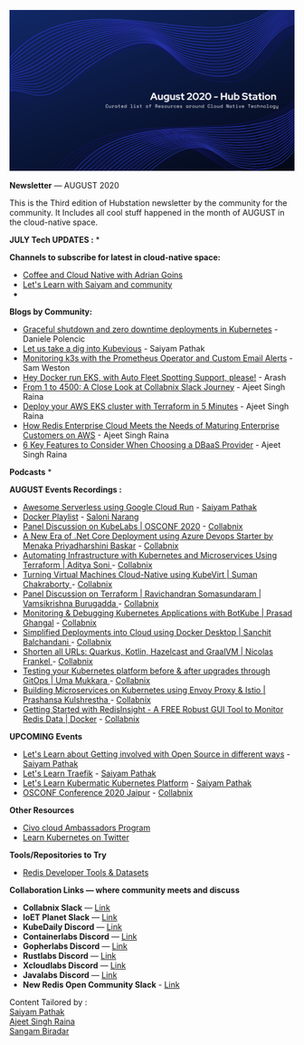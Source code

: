 

![](https://raw.githubusercontent.com/Hubstation/newsletter/master/assets/img/August.png)

**Newsletter** — AUGUST 2020

This is the Third edition of Hubstation newsletter by the community for the community.
It Includes all cool stuff happened in the month of AUGUST in the cloud-native space.

**JULY Tech UPDATES :**
*


**Channels to subscribe for latest in cloud-native space:**
* [Coffee and Cloud Native with Adrian Goins](https://www.youtube.com/adriangoins)
* [Let's Learn with Saiyam and community](https://youtube.com/saiyampathak)
* 

**Blogs by Community:**
* [Graceful shutdown and zero downtime deployments in Kubernetes](https://learnk8s.io/graceful-shutdown) - Daniele Polencic
* [Let us take a dig into Kubevious](https://medium.com/@SaiyamPathak/let-us-take-a-dig-into-kubevious-66922aa322da) - Saiyam Pathak
* [Monitoring k3s with the Prometheus Operator and Custom Email Alerts](https://www.civo.com/learn/monitoring-k3s-with-the-prometheus-operator-and-custom-email-alerts) - Sam Weston
* [Hey Docker run EKS, with Auto Fleet Spotting Support, please!](https://blog.kubernauts.io/hey-docker-run-eks-with-auto-fleet-spotting-support-please-f91fcc80c60e) - Arash
* [From 1 to 4500: A Close Look at Collabnix Slack Journey](https://collabnix.com/from-1-to-4500-a-look-at-collabnix-slack-journey/) - Ajeet Singh Raina
* [Deploy your AWS EKS cluster with Terraform in 5 Minutes](https://collabnix.com/deploy-your-aws-eks-cluster-with-terraform-in-5-minutes/) - Ajeet Singh Raina
* [How Redis Enterprise Cloud Meets the Needs of Maturing Enterprise Customers on AWS](https://redislabs.com/blog/top-5-reasons-to-choose-redis-enterprise-cloud-over-amazon-elasticache/) - Ajeet Singh Raina
* [6 Key Features to Consider When Choosing a DBaaS Provider](https://redislabs.com/blog/6-key-features-to-consider-when-choosing-a-dbaas-provider/) - Ajeet Singh Raina

**Podcasts**
*

**AUGUST Events Recordings :**
* [Awesome Serverless using Google Cloud Run](https://youtu.be/RYLDORG8aBw) - [Saiyam Pathak](https://twitter.com/saiyampathak)
* [Docker Playlist](https://youtu.be/nrBwWPGrF6w) - [Saloni Narang](https://twitter.com/I_saloni92)
* [Panel Discussion on KubeLabs | OSCONF 2020](https://www.youtube.com/watch?v=o8cV6U_L_T4&t=131s) - [Collabnix](https://twitter.com/collabnix)
* [A New Era of .Net Core Deployment using Azure Devops Starter by Menaka Priyadharshini Baskar](https://www.youtube.com/watch?v=p511GU-w8Js&t=45s) - [Collabnix](https://twitter.com/collabnix)
* [Automating Infrastructure with Kubernetes and Microservices Using Terraform | Aditya Soni ](https://www.youtube.com/watch?v=3xFlnAyPkas&t=154s) - [Collabnix](https://twitter.com/collabnix)
* [Turning Virtual Machines Cloud-Native using KubeVirt | Suman Chakraborty ](https://www.youtube.com/watch?v=CWHtkLr98XI&t=238s) - [Collabnix](https://twitter.com/collabnix)
* [Panel Discussion on Terraform | Ravichandran Somasundaram | Vamsikrishna Burugadda ](https://www.youtube.com/watch?v=bRQlgS9rkZM&t=450s) - [Collabnix](https://twitter.com/collabnix)
* [Monitoring & Debugging Kubernetes Applications with BotKube | Prasad Ghangal](https://www.youtube.com/watch?v=mZHxJjYNmKA&t=21s) - [Collabnix](https://twitter.com/collabnix)
* [Simplified Deployments into Cloud using Docker Desktop | Sanchit Balchandani ](https://www.youtube.com/watch?v=8yHzEUg_mX4&t=49s) - [Collabnix](https://twitter.com/collabnix)
* [Shorten all URLs: Quarkus, Kotlin, Hazelcast and GraalVM | Nicolas Frankel ](https://www.youtube.com/watch?v=rJ9erRb5Fg8&t=42s) - [Collabnix](https://twitter.com/collabnix)
* [Testing your Kubernetes platform before & after upgrades through GitOps | Uma Mukkara ](https://www.youtube.com/watch?v=m3BSZTw9iXA&t=75s) - [Collabnix](https://twitter.com/collabnix)
* [Building Microservices on Kubernetes using Envoy Proxy & Istio | Prashansa Kulshrestha ](https://www.youtube.com/watch?v=m4nfceVYssU&t=6s) - [Collabnix](https://twitter.com/collabnix)
* [Getting Started with RedisInsight - A FREE Robust GUI Tool to Monitor Redis Data | Docker](https://www.youtube.com/watch?v=VqPdHngkz1I&t=558s) - [Collabnix](https://twitter.com/collabnix)


**UPCOMING Events**
* [Let's Learn about Getting involved with Open Source in different ways](https://youtu.be/y-BXs_MQA9Y) - [Saiyam Pathak](https://twitter.com/saiyampathak)
* [Let's Learn Traefik](https://youtu.be/uUZ2RBZGZK4) - [Saiyam Pathak](https://twitter.com/saiyampathak)
* [Let's Learn Kubermatic Kubernetes Platform](https://youtu.be/4jvKSe1Lkv8) - [Saiyam Pathak](https://twitter.com/saiyampathak)
* [OSCONF Conference 2020 Jaipur](https://www.youtube.com/watch?v=RVToPqD5VIA) - [Collabnix](https://twitter.com/collabnix)

**Other Resources**
* [Civo cloud Ambassadors Program](https://www.civo.com/blog/announcing-ambassadors)
* [Learn Kubernetes on Twitter](https://twitter.com/danielepolencic/status/1298543151901155330?s=20)


**Tools/Repositories to Try**
* [Redis Developer Tools & Datasets](https://github.com/Redis-Developer/redis-datasets)

**Collaboration Links — where community meets and discuss**
* **Collabnix Slack** —
[Link](https://launchpass.com/collabnix)
* **IoET Planet Slack** —
[Link](https://join.slack.com/t/ioetplanet/shared_invite/zt-ew8vjlht-PrkfyVf7ElopQ~6gt9d8PA)
* **KubeDaily Discord** — [Link](https://discord.gg/rEvr7vq)
* **Containerlabs Discord** — [Link](https://discord.gg/rEvr7vq)
* **Gopherlabs Discord** — [Link](https://discord.gg/S3GtFvT)
* **Rustlabs Discord** — [Link](https://discord.gg/aU3yAmF)
* **Xcloudlabs Discord** — [Link](https://discord.gg/QEcu7yK)
* **Javalabs Discord** — [Link](https://discord.gg/UJjFhAE)
* **New Redis Open Community Slack** - [Link](https://launchpass.com/rediscommunity)


Content Tailored by :<br> [Saiyam Pathak](https://twitter.com/SaiyamPathak)<br>
[Ajeet Singh Raina](https://twitter.com/ajeetsraina)<br> [Sangam
Biradar](https://linktr.ee/sangambiradar)
